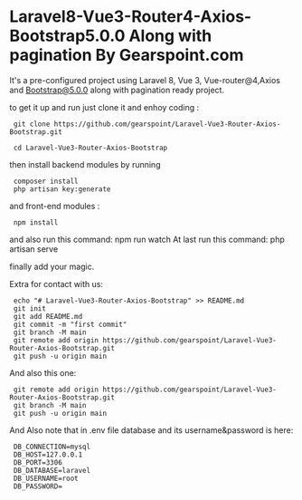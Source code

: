 # Laravel8-Vue3-Router4-Axios-Bootstrap5.0.0 Along with pagination By Gearspoint.com

It's a pre-configured project using Laravel 8, Vue 3, Vue-router@4,Axios and Bootstrap@5.0.0 along with pagination ready project.

to get it up and run just clone it and enhoy coding :

     git clone https://github.com/gearspoint/Laravel-Vue3-Router-Axios-Bootstrap.git

     cd Laravel-Vue3-Router-Axios-Bootstrap



then install backend modules by running 

     composer install
     php artisan key:generate

and front-end modules :

     npm install
and also run this command:
     npm run watch
At last run this command:
     php artisan serve

finally add your magic.  

Extra for contact with us:

     echo "# Laravel-Vue3-Router-Axios-Bootstrap" >> README.md
     git init
     git add README.md
     git commit -m "first commit"
     git branch -M main
     git remote add origin https://github.com/gearspoint/Laravel-Vue3-Router-Axios-Bootstrap.git
     git push -u origin main
And also this one:

     git remote add origin https://github.com/gearspoint/Laravel-Vue3-Router-Axios-Bootstrap.git
     git branch -M main
     git push -u origin main
And Also note that in .env file database and its username&password is here:

     DB_CONNECTION=mysql
     DB_HOST=127.0.0.1
     DB_PORT=3306
     DB_DATABASE=laravel
     DB_USERNAME=root
     DB_PASSWORD=
